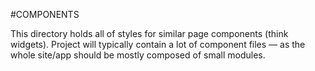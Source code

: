 #COMPONENTS

This directory holds all of styles for similar page components (think widgets). Project will typically contain a lot of component files — as the whole site/app should be mostly composed of small modules.
